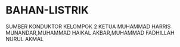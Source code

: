 # BAHAN-LISTRIK
SUMBER KONDUKTOR KELOMPOK 2 KETUA MUHAMMAD HARRIS MUNANDAR,MUHAMMAD HAIKAL AKBAR,MUHAMMAD FADHILLAH NURUL AKMAL
